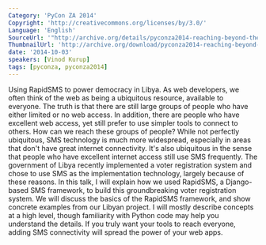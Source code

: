 ```yaml
---
Category: 'PyCon ZA 2014'
Copyright: 'http://creativecommons.org/licenses/by/3.0/'
Language: 'English'
SourceUrl: '"http://archive.org/details/pyconza2014-reaching-beyond-the-web"'
ThumbnailUrl: 'http://archive.org/download/pyconza2014-reaching-beyond-the-web/pyconza2014-reaching-beyond-the-web.thumbs/14%20A%20Reaching%20Beyond%20the%20Web-_000450.jpg'
date: '2014-10-03'
speakers: [Vinod Kurup]
tags: [pyconza, pyconza2014]
---
```

Using RapidSMS to power democracy in Libya.
As web developers, we often think of the web as being a ubiquitous resource, available to everyone. The truth is that there are still large groups of people who have either limited or no web access. In addition, there are people who have excellent web access, yet still prefer to use simpler tools to connect to others. How can we reach these groups of people? While not perfectly ubiquitous, SMS technology is much more widespread, especially in areas that don't have great internet connectivity. It's also ubiquitous in the sense that people who have excellent internet access still use SMS frequently.
The government of Libya recently implemented a voter registration system and chose to use SMS as the implementation technology, largely because of these reasons. In this talk, I will explain how we used RapidSMS, a Django-based SMS framework, to build this groundbreaking voter registration system. We will discuss the basics of the RapidSMS framework, and show concrete examples from our Libyan project. I will mostly describe concepts at a high level, though familiarity with Python code may help you understand the details.
If you truly want your tools to reach everyone, adding SMS connectivity will spread the power of your web apps.